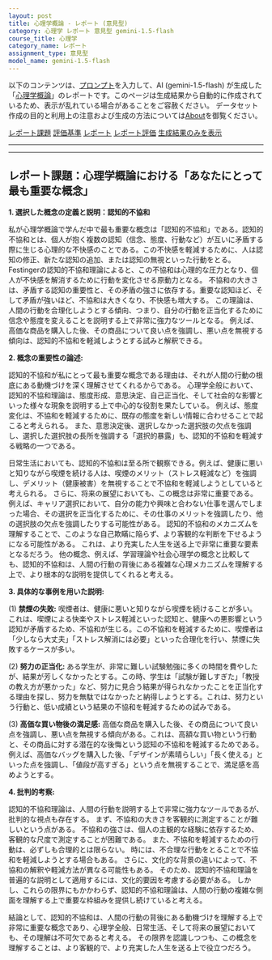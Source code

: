 ```yaml
---
layout: post
title: 心理学概論 - レポート (意見型)
category: 心理学 レポート 意見型 gemini-1.5-flash
course_title: 心理学
category_name: レポート
assignment_type: 意見型
model_name: gemini-1.5-flash
---
```


以下のコンテンツは、[プロンプト](https://github.com/takedatoshiyuki/synthetic_assignments/tree/main/generated/心理学/gemini-1.5-flash/prompt_レポート-意見型.md)を入力して、AI (gemini-1.5-flash) が生成した「[心理学概論](/contents/心理学/)」のレポートです。このページは生成結果から自動的に作成されているため、表示が乱れている場合があることをご容赦ください。
データセット作成の目的と利用上の注意および生成の方法については[About](/About)を御覧ください。

[レポート課題](../レポート課題-意見型)
[評価基準](../評価基準-意見型)
[レポート](../レポート-意見型)
[レポート評価](../レポート評価-意見型)
[生成結果のみを表示](https://github.com/takedatoshiyuki/synthetic_assignments/tree/main/generated/心理学/gemini-1.5-flash/レポート-意見型.md)
  

***
***
  
## レポート課題：心理学概論における「あなたにとって最も重要な概念」

**1. 選択した概念の定義と説明：認知的不協和**

私が心理学概論で学んだ中で最も重要な概念は「認知的不協和」である。認知的不協和とは、個人が抱く複数の認知（信念、態度、行動など）が互いに矛盾する際に生じる心理的な不快感のことである。この不快感を軽減するために、人は認知の修正、新たな認知の追加、または認知の無視といった行動をとる。  Festingerの認知的不協和理論によると、この不協和は心理的な圧力となり、個人が不快感を解消するために行動を変化させる原動力となる。  不協和の大きさは、矛盾する認知の重要性と、その矛盾の強さに依存する。重要な認知ほど、そして矛盾が強いほど、不協和は大きくなり、不快感も増大する。  この理論は、人間の行動を合理化しようとする傾向、つまり、自分の行動を正当化するために信念や態度を変えることを説明する上で非常に強力なツールとなる。  例えば、高価な商品を購入した後、その商品について良い点を強調し、悪い点を無視する傾向は、認知的不協和を軽減しようとする試みと解釈できる。


**2. 概念の重要性の論述:**

認知的不協和が私にとって最も重要な概念である理由は、それが人間の行動の根底にある動機づけを深く理解させてくれるからである。  心理学全般において、認知的不協和理論は、態度形成、意思決定、自己正当化、そして社会的な影響といった様々な現象を説明する上で中心的な役割を果たしている。  例えば、態度変化は、不協和を軽減するために、既存の態度を新しい情報に合わせることで起こると考えられる。  また、意思決定後、選択しなかった選択肢の欠点を強調し、選択した選択肢の長所を強調する「選択的暴露」も、認知的不協和を軽減する戦略の一つである。

日常生活においても、認知的不協和は至る所で観察できる。例えば、健康に悪いと知りながら喫煙を続ける人は、喫煙のメリット（ストレス軽減など）を強調し、デメリット（健康被害）を無視することで不協和を軽減しようとしていると考えられる。  さらに、将来の展望においても、この概念は非常に重要である。  例えば、キャリア選択において、自分の能力や興味と合わない仕事を選んでしまった場合、その選択を正当化するために、その仕事のメリットを強調したり、他の選択肢の欠点を強調したりする可能性がある。  認知的不協和のメカニズムを理解することで、このような自己欺瞞に陥らず、より客観的な判断を下せるようになる可能性がある。  これは、より充実した人生を送る上で非常に重要な要素となるだろう。  他の概念、例えば、学習理論や社会心理学の概念と比較しても、認知的不協和は、人間の行動の背後にある複雑な心理メカニズムを理解する上で、より根本的な説明を提供してくれると考える。


**3. 具体的な事例を用いた説明:**

(1) **禁煙の失敗:**  喫煙者は、健康に悪いと知りながら喫煙を続けることが多い。これは、喫煙による快楽やストレス軽減といった認知と、健康への悪影響という認知が矛盾するため、不協和が生じる。この不協和を軽減するために、喫煙者は「少しなら大丈夫」「ストレス解消には必要」といった合理化を行い、禁煙に失敗するケースが多い。

(2) **努力の正当化:**  ある学生が、非常に難しい試験勉強に多くの時間を費やしたが、結果が芳しくなかったとする。この時、学生は「試験が難しすぎた」「教授の教え方が悪かった」など、努力に見合う結果が得られなかったことを正当化する理由を探し、努力を無駄ではなかったと納得しようとする。これは、努力という行動と、低い成績という結果の不協和を軽減するための試みである。

(3) **高価な買い物後の満足感:**  高価な商品を購入した後、その商品について良い点を強調し、悪い点を無視する傾向がある。これは、高額な買い物という行動と、その商品に対する潜在的な後悔という認知の不協和を軽減するためである。  例えば、高価なバッグを購入した後、「デザインが素晴らしい」「長く使える」といった点を強調し、「値段が高すぎる」という点を無視することで、満足感を高めようとする。


**4. 批判的考察:**

認知的不協和理論は、人間の行動を説明する上で非常に強力なツールであるが、批判的な視点も存在する。  まず、不協和の大きさを客観的に測定することが難しいという点がある。  不協和の強さは、個人の主観的な経験に依存するため、客観的な尺度で測定することが困難である。  また、不協和を軽減するための行動は、必ずしも合理的とは限らない。  時には、不合理な行動をとることで不協和を軽減しようとする場合もある。  さらに、文化的な背景の違いによって、不協和の解釈や軽減方法が異なる可能性もある。  そのため、認知的不協和理論を普遍的な説明として適用するには、文化的要因を考慮する必要がある。  しかし、これらの限界にもかかわらず、認知的不協和理論は、人間の行動の複雑な側面を理解する上で重要な枠組みを提供し続けていると考える。


結論として、認知的不協和は、人間の行動の背後にある動機づけを理解する上で非常に重要な概念であり、心理学全般、日常生活、そして将来の展望においても、その理解は不可欠であると考える。  その限界を認識しつつも、この概念を理解することは、より客観的で、より充実した人生を送る上で役立つだろう。
